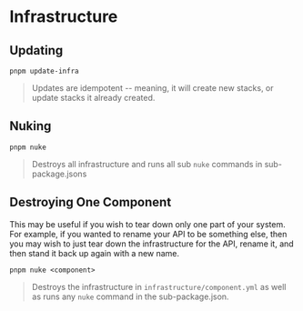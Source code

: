 # Infrastructure

## Updating
```
pnpm update-infra
```
> Updates are idempotent -- meaning, it will create new stacks, or update stacks it already created.

## Nuking
```
pnpm nuke
```
> Destroys all infrastructure and runs all sub `nuke` commands in sub-package.jsons

## Destroying One Component
This may be useful if you wish to tear down only one part of your system. For example, if you wanted to rename your API to be something else, then you may wish to just tear down the infrastructure for the API, rename it, and then stand it back up again with a new name.
```
pnpm nuke <component>
```
> Destroys the infrastructure in `infrastructure/component.yml` as well as runs any `nuke` command in the sub-package.json.
